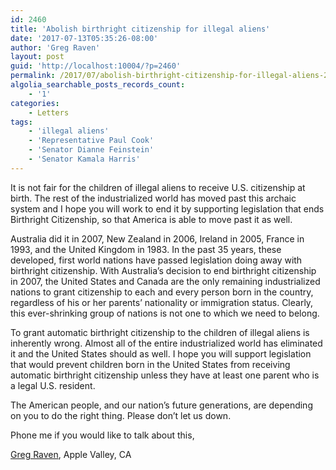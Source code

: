 ```yaml
---
id: 2460
title: 'Abolish birthright citizenship for illegal aliens'
date: '2017-07-13T05:35:26-08:00'
author: 'Greg Raven'
layout: post
guid: 'http://localhost:10004/?p=2460'
permalink: /2017/07/abolish-birthright-citizenship-for-illegal-aliens-2/
algolia_searchable_posts_records_count:
    - '1'
categories:
    - Letters
tags:
    - 'illegal aliens'
    - 'Representative Paul Cook'
    - 'Senator Dianne Feinstein'
    - 'Senator Kamala Harris'
---
```


It is not fair for the children of illegal aliens to receive U.S. citizenship at birth. The rest of the industrialized world has moved past this archaic system and I hope you will work to end it by supporting legislation that ends Birthright Citizenship, so that America is able to move past it as well.

Australia did it in 2007, New Zealand in 2006, Ireland in 2005, France in 1993, and the United Kingdom in 1983. In the past 35 years, these developed, first world nations have passed legislation doing away with birthright citizenship. With Australia’s decision to end birthright citizenship in 2007, the United States and Canada are the only remaining industrialized nations to grant citizenship to each and every person born in the country, regardless of his or her parents’ nationality or immigration status. Clearly, this ever-shrinking group of nations is not one to which we need to belong.

To grant automatic birthright citizenship to the children of illegal aliens is inherently wrong. Almost all of the entire industrialized world has eliminated it and the United States should as well. I hope you will support legislation that would prevent children born in the United States from receiving automatic birthright citizenship unless they have at least one parent who is a legal U.S. resident.

The American people, and our nation’s future generations, are depending on you to do the right thing. Please don’t let us down.

Phone me if you would like to talk about this,

[Greg Raven](https://www.gregraven.org/), Apple Valley, CA